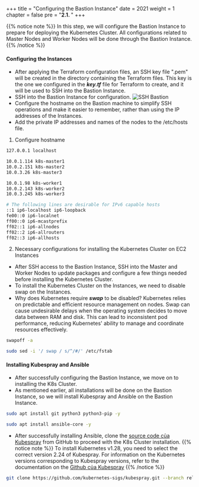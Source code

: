 +++
title = "Configuring the Bastion Instance"
date = 2021
weight = 1
chapter = false
pre = "<b>2.1. </b>"
+++

{{% notice note %}}
In this step, we will configure the Bastion Instance to prepare for deploying the Kubernetes Cluster. All configurations related to Master Nodes and Worker Nodes will be done through the Bastion Instance.
{{% /notice %}}

#### Configuring the Instances

- After applying the Terraform configuration files, an SSH key file ".pem" will be created in the directory containing the Terraform files. This key is the one we configured in the ***key.tf*** file for Terraform to create, and it will be used to SSH into the Bastion Instance.
- SSH into the Bastion Instance for configuration.
![SSH Bastion](./images/2.1-bastion/ssh-bastion.png)
- Configure the hostname on the Bastion machine to simplify SSH operations and make it easier to remember, rather than using the IP addresses of the Instances.
- Add the private IP addresses and names of the nodes to the /etc/hosts file.

1. Configure hostname
```bash
127.0.0.1 localhost

10.0.1.114 k8s-master1
10.0.2.151 k8s-master2
10.0.3.26 k8s-master3

10.0.1.98 k8s-worker1
10.0.2.143 k8s-worker2
10.0.3.245 k8s-worker3

# The following lines are desirable for IPv6 capable hosts
::1 ip6-localhost ip6-loopback
fe00::0 ip6-localnet
ff00::0 ip6-mcastprefix
ff02::1 ip6-allnodes
ff02::2 ip6-allrouters
ff02::3 ip6-allhosts
```

2. Necessary configurations for installing the Kubernetes Cluster on EC2 Instances
- After SSH access to the Bastion Instance, SSH into the Master and Worker Nodes to update packages and configure a few things needed before installing the Kubernetes Cluster.
- To install the Kubernetes Cluster on the Instances, we need to disable swap on the Instances.
- Why does Kubernetes require ***swap*** to be disabled? Kubernetes relies on predictable and efficient resource management on nodes. Swap can cause undesirable delays when the operating system decides to move data between RAM and disk. This can lead to inconsistent pod performance, reducing Kubernetes' ability to manage and coordinate resources effectively.

```bash
swapoff -a

sudo sed -i '/ swap / s/^/#/' /etc/fstab
```

#### Installing Kubespray and Ansible
- After successfully configuring the Bastion Instance, we move on to installing the K8s Cluster.
- As mentioned earlier, all installations will be done on the Bastion Instance, so we will install Kubespray and Ansible on the Bastion Instance.

```bash
sudo apt install git python3 python3-pip -y

sudo apt install ansible-core -y
```

- After successfully installing Ansible, clone the [source code của Kubespray](https://github.com/kubernetes-sigs/kubespray.git) from GitHub to proceed with the K8s Cluster installation.
{{% notice note %}}
To install Kubernetes v1.28, you need to select the correct version 2.24 of Kubespray. For information on the Kubernetes versions corresponding to Kubespray versions, refer to the documentation on the [Github của Kubespray](https://github.com/kubernetes-sigs/kubespray)
{{% /notice %}}

```bash
git clone https://github.com/kubernetes-sigs/kubespray.git --branch release-2.24
```